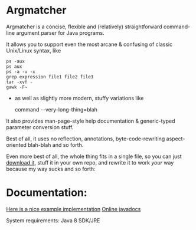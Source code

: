 # Argmatcher

Argmatcher is a concise, flexible and (relatively) straightforward command-line argument parser for Java programs.

It allows you to support even the most arcane & confusing of classic Unix/Linux syntax, like

    ps -aux
    ps aux
    ps -a -u -x
    grep expression file1 file2 file3
    tar -xvf -
    gawk -F~

- as well as slightly more modern, stuffy variations like

    command --very-long-thing=blah

It also provides man-page-style help documentation & generic-typed parameter conversion stuff.

Best of all, it uses no reflection, annotations, byte-code-rewriting aspect-oriented blah-blah and so forth.

Even more best of all, the whole thing fits in a single file, so you can just
[download it](./java/prod/Args.java), stuff it in your own repo,
and rewrite it to work _your_ way because my way sucks and so forth:

# Documentation:
[Here is a nice example implementation](./java/test/Sample.java)
[Online javadocs](https://zaboople.github.io/argmatcher/javadoc/util/Args.html)

System requirements: Java 8 SDK/JRE
